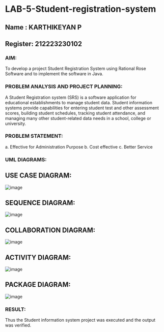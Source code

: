 # LAB-5-Student-registration-system
## Name : KARTHIKEYAN P
## Register: 212223230102
### AIM:
To develop a project Student Registration System using Rational Rose Software and to
implement the software in Java.
### PROBLEM ANALYSIS AND PROJECT PLANNING:
A Student Registration system (SRS) is a software application for educational
establishments to manage student data. Student information systems provide capabilities for
entering student test and other assessment scores, building student schedules, tracking student
attendance, and managing many other student-related data needs in a school, college or
university.
### PROBLEM STATEMENT:
a. Effective for Administration Purpose
b. Cost effective
c. Better Service
### UML DIAGRAMS:
## USE CASE DIAGRAM:
![image](https://github.com/user-attachments/assets/f0547777-58f2-4534-8cee-ca8b7b363a3b)

##  SEQUENCE DIAGRAM:
![image](https://github.com/user-attachments/assets/d5f80ee3-8103-4e11-8a8f-438ef74cf026)

## COLLABORATION DIAGRAM:
![image](https://github.com/user-attachments/assets/aba2d3a1-e7a8-4dee-87d7-2c2882a3bed4)

## ACTIVITY DIAGRAM: 
![image](https://github.com/user-attachments/assets/48faa74c-e5f5-43e7-9417-99548d52a1ab)

## PACKAGE DIAGRAM: 
![image](https://github.com/user-attachments/assets/c6a335fe-5ebc-4f0d-b87b-69fcdece1104)







### RESULT:
Thus the Student information system project was executed and the output was
verified.
